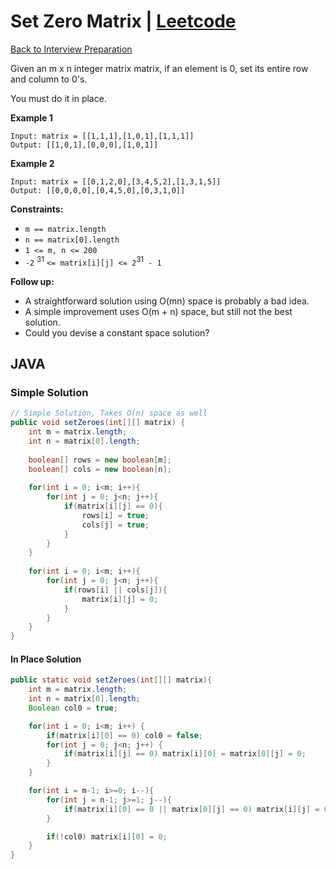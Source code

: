 # Set Zero Matrix | [Leetcode](https://leetcode.com/problems/set-matrix-zeroes/)

[Back to Interview Preparation](../../InterviewPreparation.md)

Given an m x n integer matrix matrix, if an element is 0, set its entire row and column to 0's.

You must do it in place.

**Example 1**

```
Input: matrix = [[1,1,1],[1,0,1],[1,1,1]]
Output: [[1,0,1],[0,0,0],[1,0,1]]
```
**Example 2**

```
Input: matrix = [[0,1,2,0],[3,4,5,2],[1,3,1,5]]
Output: [[0,0,0,0],[0,4,5,0],[0,3,1,0]]
```

**Constraints:**

- `m == matrix.length`
- `n == matrix[0].length`
- `1 <= m, n <= 200`
- `-2` <sup>31</sup> `<= matrix[i][j] <= 2`<sup>31</sup>` - 1`
 

**Follow up:**

-   A straightforward solution using O(mn) space is probably a bad idea.
-   A simple improvement uses O(m + n) space, but still not the best solution.
-   Could you devise a constant space solution?

## JAVA

### Simple Solution

```java
// Simple Solution, Takes O(n) space as well
public void setZeroes(int[][] matrix) {
    int m = matrix.length;
    int n = matrix[0].length;
    
    boolean[] rows = new boolean[m];
    boolean[] cols = new boolean[n];
    
    for(int i = 0; i<m; i++){
        for(int j = 0; j<n; j++){
            if(matrix[i][j] == 0){
                rows[i] = true;
                cols[j] = true;
            }
        }
    }
    
    for(int i = 0; i<m; i++){
        for(int j = 0; j<n; j++){
            if(rows[i] || cols[j]){
                matrix[i][j] = 0;
            }
        }
    }
}
```

#### In Place Solution

```java
public static void setZeroes(int[][] matrix){
    int m = matrix.length;
    int n = matrix[0].length;
    Boolean col0 = true;

    for(int i = 0; i<m; i++) {
        if(matrix[i][0] == 0) col0 = false;
        for(int j = 0; j<n; j++) {
            if(matrix[i][j] == 0) matrix[i][0] = matrix[0][j] = 0;
        }
    }

    for(int i = m-1; i>=0; i--){
        for(int j = n-1; j>=1; j--){
            if(matrix[i][0] == 0 || matrix[0][j] == 0) matrix[i][j] = 0;        
        }

        if(!col0) matrix[i][0] = 0;
    }
}
```